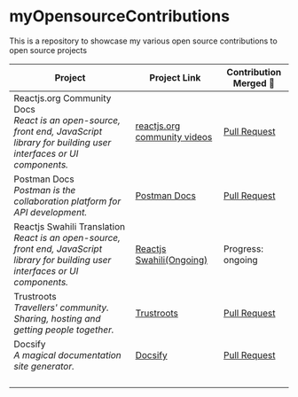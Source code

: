 # myOpensourceContributions
This is a repository to showcase my various open source contributions to open source projects


| Project     | Project Link | Contribution Merged :tada: |
| ----------- | ----------- | -----------   |
| Reactjs.org Community Docs <br> *React is an open-source, front end, JavaScript library for building user interfaces or UI components.*     | [reactjs.org community videos](https://reactjs.org/community/videos.html)      | [Pull Request](https://github.com/reactjs/reactjs.org/pull/3629)               |
| Postman Docs <br> *Postman is the collaboration platform for API development.*  | [Postman Docs](https://github.com/postmanlabs/postman-docs)       | [Pull Request](https://github.com/postmanlabs/postman-docs/pull/2168)            |
| Reactjs Swahili Translation <br> *React is an open-source, front end, JavaScript library for building user interfaces or UI components.* | [Reactjs Swahili(Ongoing)](https://github.com/reactjs/sw.reactjs.org) | Progress: ongoing
| Trustroots <br> *Travellers' community. Sharing, hosting and getting people together.* | [Trustroots](https://github.com/Trustroots/trustroots) | [Pull Request](https://github.com/Trustroots/trustroots/pull/1196)
| Docsify <br> *A magical documentation site generator.* | [Docsify](https://github.com/docsifyjs/docsify) | [Pull Request](https://github.com/docsifyjs/docsify/pull/1022)
| | |
| | |
| | |
| | |

